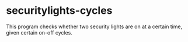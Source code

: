 # securitylights-cycles
This program checks whether two security lights are on at a certain time, given certain on-off cycles. 
